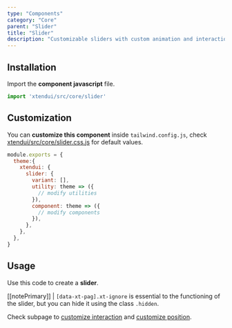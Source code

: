 ```yaml
---
type: "Components"
category: "Core"
parent: "Slider"
title: "Slider"
description: "Customizable sliders with custom animation and interaction."
---
```


## Installation

Import the **component javascript** file.

```jsx
import 'xtendui/src/core/slider'
```

## Customization

You can **customize this component** inside `tailwind.config.js`, check [xtendui/src/core/slider.css.js](https://github.com/minimit/xtendui/blob/master/src/core/slider.css.js) for default values.

```jsx
module.exports = {
  theme:{
    xtendui: {
      slider: {
        variant: [],
        utility: theme => ({
          // modify utilities
        }),
        component: theme => ({
          // modify components
        }),
      },
    },
  },
}
```

## Usage

Use this code to create a **slider**.

[[notePrimary]]
| `[data-xt-pag].xt-ignore` is essential to the functioning of the slider, but you can hide it using the class `.hidden`.

<demo>
  <demovanilla src="vanilla/components/core/slider/usage">
  </demovanilla>
</demo>

Check subpage to [customize interaction](/components/core/slider/interaction) and [customize position](/components/core/slider/position).
